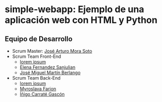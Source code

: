 # simple-webapp: Ejemplo de una aplicación web con HTML y Python

## Equipo de Desarrollo

* Scrum Master: [José Arturo Mora Soto](https://github.com/jarturomora)
* Scrum Team Front-End
  * [lorem ipsum](#)
  * [Elena Fernandez Sanjulian](https://github.com/elena992)
  * [José Miguel Martín Berlango](#)
* Scrum Team Back-End
  * [lorem ipsum](#<>)
  * [Myroslava Farion](https://github.com/MyroslavaF)
  * [Íñigo Carraté Gascón](https://github.com/InigoCarrate)